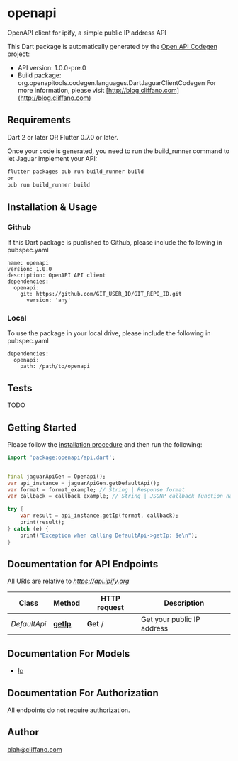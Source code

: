 # openapi
OpenAPI client for ipify, a simple public IP address API

This Dart package is automatically generated by the [Open API Codegen](https://github.com/OpenAPITools/openapi-generator) project:

- API version: 1.0.0-pre.0
- Build package: org.openapitools.codegen.languages.DartJaguarClientCodegen
For more information, please visit [http://blog.cliffano.com](http://blog.cliffano.com)

## Requirements

Dart 2 or later OR Flutter 0.7.0 or later.

Once your code is generated, you need to run the build_runner command to let Jaguar implement your API:

```sh
flutter packages pub run build_runner build
or
pub run build_runner build
```

## Installation & Usage

### Github
If this Dart package is published to Github, please include the following in pubspec.yaml
```
name: openapi
version: 1.0.0
description: OpenAPI API client
dependencies:
  openapi:
    git: https://github.com/GIT_USER_ID/GIT_REPO_ID.git
      version: 'any'
```

### Local
To use the package in your local drive, please include the following in pubspec.yaml
```
dependencies:
  openapi:
    path: /path/to/openapi
```

## Tests

TODO

## Getting Started

Please follow the [installation procedure](#installation--usage) and then run the following:

```dart
import 'package:openapi/api.dart';


final jaguarApiGen = Openapi();
var api_instance = jaguarApiGen.getDefaultApi();
var format = format_example; // String | Response format
var callback = callback_example; // String | JSONP callback function name

try {
    var result = api_instance.getIp(format, callback);
    print(result);
} catch (e) {
    print("Exception when calling DefaultApi->getIp: $e\n");
}

```

## Documentation for API Endpoints

All URIs are relative to *https://api.ipify.org*

Class | Method | HTTP request | Description
------------ | ------------- | ------------- | -------------
*DefaultApi* | [**getIp**](doc//DefaultApi.md#getip) | **Get** / | Get your public IP address


## Documentation For Models

 - [Ip](doc//Ip.md)


## Documentation For Authorization

 All endpoints do not require authorization.


## Author

blah@cliffano.com

